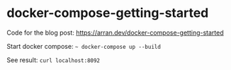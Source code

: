 # docker-compose-getting-started

Code for the blog post: https://arran.dev/docker-compose-getting-started

Start docker compose: `~ docker-compose up --build`

See result: `curl localhost:8092`
